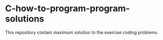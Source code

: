# C-how-to-program-program-solutions
This repository contain maximum solution to the exercise coding problems.
